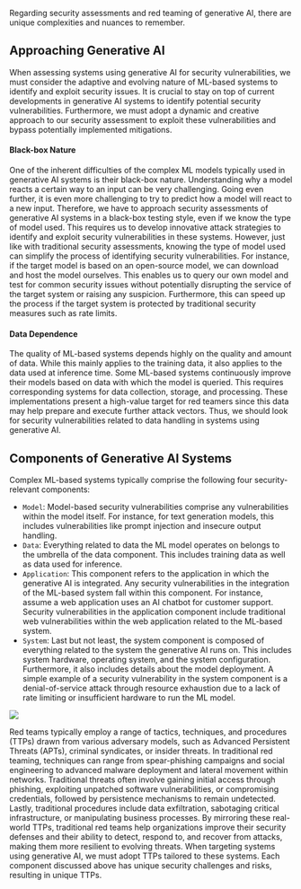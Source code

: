 Regarding security assessments and red teaming of generative AI, there are unique complexities and nuances to remember.

## Approaching Generative AI

When assessing systems using generative AI for security vulnerabilities, we must consider the adaptive and evolving nature of ML-based systems to identify and exploit security issues. It is crucial to stay on top of current developments in generative AI systems to identify potential security vulnerabilities. Furthermore, we must adopt a dynamic and creative approach to our security assessment to exploit these vulnerabilities and bypass potentially implemented mitigations.

#### Black-box Nature

One of the inherent difficulties of the complex ML models typically used in generative AI systems is their black-box nature. Understanding why a model reacts a certain way to an input can be very challenging. Going even further, it is even more challenging to try to predict how a model will react to a new input. Therefore, we have to approach security assessments of generative AI systems in a black-box testing style, even if we know the type of model used. This requires us to develop innovative attack strategies to identify and exploit security vulnerabilities in these systems. However, just like with traditional security assessments, knowing the type of model used can simplify the process of identifying security vulnerabilities. For instance, if the target model is based on an open-source model, we can download and host the model ourselves. This enables us to query our own model and test for common security issues without potentially disrupting the service of the target system or raising any suspicion. Furthermore, this can speed up the process if the target system is protected by traditional security measures such as rate limits.

#### Data Dependence
The quality of ML-based systems depends highly on the quality and amount of data. While this mainly applies to the training data, it also applies to the data used at inference time. Some ML-based systems continuously improve their models based on data with which the model is queried. This requires corresponding systems for data collection, storage, and processing. These implementations present a high-value target for red teamers since this data may help prepare and execute further attack vectors. Thus, we should look for security vulnerabilities related to data handling in systems using generative AI.

## Components of Generative AI Systems

Complex ML-based systems typically comprise the following four security-relevant components:

- `Model`: Model-based security vulnerabilities comprise any vulnerabilities within the model itself. For instance, for text generation models, this includes vulnerabilities like prompt injection and insecure output handling.
- `Data`: Everything related to data the ML model operates on belongs to the umbrella of the data component. This includes training data as well as data used for inference.
- `Application`: This component refers to the application in which the generative AI is integrated. Any security vulnerabilities in the integration of the ML-based system fall within this component. For instance, assume a web application uses an AI chatbot for customer support. Security vulnerabilities in the application component include traditional web vulnerabilities within the web application related to the ML-based system.
- `System`: Last but not least, the system component is composed of everything related to the system the generative AI runs on. This includes system hardware, operating system, and the system configuration. Furthermore, it also includes details about the model deployment. A simple example of a security vulnerability in the system component is a denial-of-service attack through resource exhaustion due to a lack of rate limiting or insufficient hardware to run the ML model.

![](Pasted%20image%2020250825163754.png)

Red teams typically employ a range of tactics, techniques, and procedures (TTPs) drawn from various adversary models, such as Advanced Persistent Threats (APTs), criminal syndicates, or insider threats. In traditional red teaming, techniques can range from spear-phishing campaigns and social engineering to advanced malware deployment and lateral movement within networks. Traditional threats often involve gaining initial access through phishing, exploiting unpatched software vulnerabilities, or compromising credentials, followed by persistence mechanisms to remain undetected. Lastly, traditional procedures include data exfiltration, sabotaging critical infrastructure, or manipulating business processes. By mirroring these real-world TTPs, traditional red teams help organizations improve their security defenses and their ability to detect, respond to, and recover from attacks, making them more resilient to evolving threats. When targeting systems using generative AI, we must adopt TTPs tailored to these systems. Each component discussed above has unique security challenges and risks, resulting in unique TTPs.